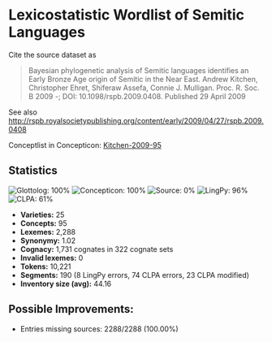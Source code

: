 # Lexicostatistic Wordlist of Semitic Languages

Cite the source dataset as

> Bayesian phylogenetic analysis of Semitic languages identifies an Early Bronze Age origin of Semitic in the Near East. Andrew Kitchen, Christopher Ehret, Shiferaw Assefa, Connie J. Mulligan. Proc. R. Soc. B 2009 -; DOI: 10.1098/rspb.2009.0408. Published 29 April 2009

See also http://rspb.royalsocietypublishing.org/content/early/2009/04/27/rspb.2009.0408

Conceptlist in Concepticon: [Kitchen-2009-95](http://concepticon.clld.org/contributions/Kitchen-2009-95)

## Statistics



![Glottolog: 100%](https://img.shields.io/badge/Glottolog-100%25-brightgreen.svg "Glottolog: 100%")
![Concepticon: 100%](https://img.shields.io/badge/Concepticon-100%25-brightgreen.svg "Concepticon: 100%")
![Source: 0%](https://img.shields.io/badge/Source-0%25-red.svg "Source: 0%")
![LingPy: 96%](https://img.shields.io/badge/LingPy-96%25-green.svg "LingPy: 96%")
![CLPA: 61%](https://img.shields.io/badge/CLPA-61%25-orange.svg "CLPA: 61%")

- **Varieties:** 25
- **Concepts:** 95
- **Lexemes:** 2,288
- **Synonymy:** 1.02
- **Cognacy:** 1,731 cognates in 322 cognate sets
- **Invalid lexemes:** 0
- **Tokens:** 10,221
- **Segments:** 190 (8 LingPy errors, 74 CLPA errors, 23 CLPA modified)
- **Inventory size (avg):** 44.16

## Possible Improvements:

- Entries missing sources: 2288/2288 (100.00%)

